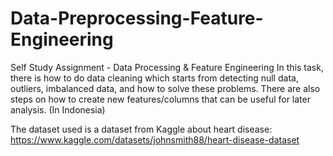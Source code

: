 # Data-Preprocessing-Feature-Engineering
Self Study Assignment - Data Processing &amp; Feature Engineering
In this task, there is how to do data cleaning which starts from detecting null data, outliers, imbalanced data, and how to solve these problems. There are also steps on how to create new features/columns that can be useful for later analysis. (In Indonesia)

The dataset used is a dataset from Kaggle about heart disease: https://www.kaggle.com/datasets/johnsmith88/heart-disease-dataset
